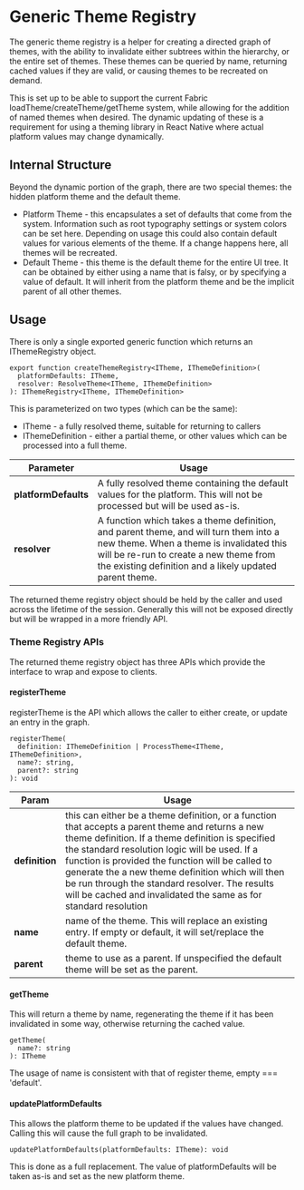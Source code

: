 # Generic Theme Registry

The generic theme registry is a helper for creating a directed graph of themes, with the ability to invalidate either subtrees within the hierarchy, or the entire set of themes.  These themes can be queried by name, returning cached values if they are valid, or causing themes to be recreated on demand.

This is set up to be able to support the current Fabric loadTheme/createTheme/getTheme system, while allowing for the addition of named themes when desired.  The dynamic updating of these is a requirement for using a theming library in React Native where actual platform values may change dynamically.

## Internal Structure

Beyond the dynamic portion of the graph, there are two special themes: the hidden platform theme and the default theme.

* Platform Theme - this encapsulates a set of defaults that come from the system.  Information such as root typography settings or system colors can be set here.  Depending on usage this could also contain default values for various elements of the theme.  If a change happens here, all themes will be recreated.
* Default Theme - this theme is the default theme for the entire UI tree.  It can be obtained by either using a name that is falsy, or by specifying a value of default.  It will inherit from the platform theme and be the implicit parent of all other themes.

## Usage

There is only a single exported generic function which returns an IThemeRegistry object.

    export function createThemeRegistry<ITheme, IThemeDefinition>(
      platformDefaults: ITheme,
      resolver: ResolveTheme<ITheme, IThemeDefinition>
    ): IThemeRegistry<ITheme, IThemeDefinition>

This is parameterized on two types (which can be the same):
* ITheme - a fully resolved theme, suitable for returning to callers
* IThemeDefinition - either a partial theme, or other values which can be processed into a full theme.

| Parameter | Usage |
| --- | --- |
| __platformDefaults__ | A fully resolved theme containing the default values for the platform.  This will not be processed but will be used as-is. |
| __resolver__ | A function which takes a theme definition, and parent theme, and will turn them into a new theme.  When a theme is invalidated this will be re-run to create a new theme from the existing definition and a likely updated parent theme.

The returned theme registry object should be held by the caller and used across the lifetime of the session.  Generally this will not be exposed directly but will be wrapped in a more friendly API.

### Theme Registry APIs

The returned theme registry object has three APIs which provide the interface to wrap and expose to clients.

#### registerTheme
registerTheme is the API which allows the caller to either create, or update an entry in the graph.

    registerTheme(
      definition: IThemeDefinition | ProcessTheme<ITheme, IThemeDefinition>,
      name?: string,
      parent?: string
    ): void

| Param | Usage |
| --- | --- |
| __definition__ | this can either be a theme definition, or a function that accepts a parent theme and returns a new theme definition.  If a theme definition is specified the standard resolution logic will be used.  If a function is provided the function will be called to generate the a new theme definition which will then be run through the standard resolver.  The results will be cached and invalidated the same as for standard resolution |
| __name__ | name of the theme.  This will replace an existing entry.  If empty or default, it will set/replace the default theme.
| __parent__ | theme to use as a parent.  If unspecified the default theme will be set as the parent.

#### getTheme
This will return a theme by name, regenerating the theme if it has been invalidated in some way, otherwise returning the cached value.

    getTheme(
      name?: string
    ): ITheme

The usage of name is consistent with that of register theme, empty === 'default'.

#### updatePlatformDefaults
This allows the platform theme to be updated if the values have changed.  Calling this will cause the full graph to be invalidated.

    updatePlatformDefaults(platformDefaults: ITheme): void

This is done as a full replacement.  The value of platformDefaults will be taken as-is and set as the new platform theme.
